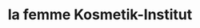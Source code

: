 ---
title: "la femme Kosmetik-Institut"
url: /euskirchen/la-femme-kosmetik-institut/
shop: Kosmetik
---